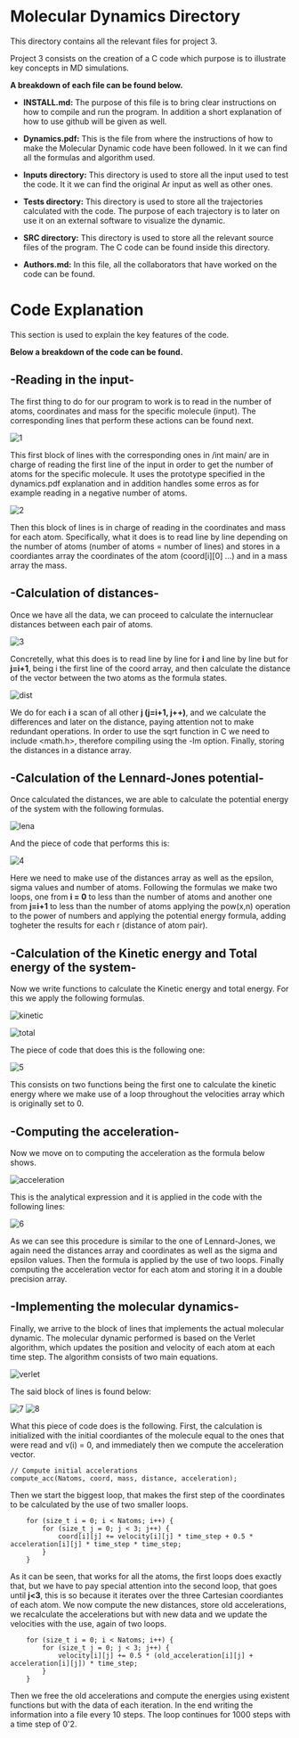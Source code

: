 # Molecular Dynamics Directory

This directory contains all the relevant files for project 3.

Project 3 consists on the creation of a C code which purpose is to illustrate key concepts in MD simulations.

**A breakdown of each file can be found below.**

- **INSTALL.md:** The purpose of this file is to bring clear instructions on how to compile and run the program. In addition a short explanation of how to use github will be given as well.

- **Dynamics.pdf:** This is the file from where the instructions of how to make the Molecular Dynamic code have been followed. In it we can find all the formulas and algorithm used.

- **Inputs directory:** This directory is used to store all the input used to test the code. It it we can find the original Ar input as well as other ones.

- **Tests directory:** This directory is used to store all the trajectories calculated with the code. The purpose of each trajectory is to later on use it on an external software to visualize the dynamic.

- **SRC directory:** This directory is used to store all the relevant source files of the program. The C code can be found inside this directory.

- **Authors.md:** In this file, all the collaborators that have worked on the code can be found.


# Code Explanation

This section is used to explain the key features of the code.


**Below a breakdown of the code can be found.**

## -Reading in the input-
The first thing to do for our program to work is to read in the number of atoms, coordinates and mass for the specific molecule (input). The corresponding lines that perform these actions can be found next.

![1](https://github.com/user-attachments/assets/5ffac3c6-c0c0-458d-b66c-13e1ccfec4f0)

This first block of lines with the corresponding ones in /int main/ are in charge of reading the first line of the input in order to get the number of atoms for the specific molecule. It uses the prototype specified in the dynamics.pdf explanation and in addition handles some erros as for example reading in a negative number of atoms.

![2](https://github.com/user-attachments/assets/2a492804-0a14-42f3-a54e-f0d02e395bd5)

Then this block of lines is in charge of reading in the coordinates and mass for each atom. Specifically, what it does is to read line by line depending on the number of atoms (number of atoms = number of lines) and stores in a coordiantes array the coordinates of the atom (coord[i][0] ...) and in a mass array the mass.

## -Calculation of distances-
Once we have all the data, we can proceed to calculate the internuclear distances between each pair of atoms.

![3](https://github.com/user-attachments/assets/541d906f-e538-4959-ac58-698982f49ab7)

Concretelly, what this does is to read line by line for **i** and line by line but for **j=i+1**, being i the first line of the coord array, and then calculate the distance of the vector between the two atoms as the formula states.

![dist](https://github.com/user-attachments/assets/8ecfb9b6-b163-49dd-b4ee-7af7065cdca4)

We do for each **i** a scan of all other **j (j=i+1, j++)**, and we calculate the differences and later on the distance, paying attention not to make redundant operations. In order to use the sqrt function in C we need to include <math.h>, therefore compiling using the -lm option. Finally, storing the distances in a distance array.

## -Calculation of the Lennard-Jones potential-
Once calculated the distances, we are able to calculate the potential energy of the system with the following formulas.

![lena](https://github.com/user-attachments/assets/88f5ee8b-b5c6-4994-b857-61c3cad8abd4)

And the piece of code that performs this is:

![4](https://github.com/user-attachments/assets/cb64a6d3-c97d-4673-906a-59997f3ecbaa)

Here we need to make use of the distances array as well as the epsilon, sigma values and number of atoms. Following the formulas we make two loops, one from **i = 0** to less than the number of atoms and another one from **j=i+1** to less than the number of atoms applying the pow(x,n) operation to the power of numbers and applying the potential energy formula, adding togheter the results for each r (distance of atom pair).

## -Calculation of the Kinetic energy and Total energy of the system-
Now we write functions to calculate the Kinetic energy and total energy. For this we apply the following formulas.

![kinetic](https://github.com/user-attachments/assets/660db2fb-43d9-4264-a85f-e27292e8d67c)

![total](https://github.com/user-attachments/assets/058ea22d-14c5-484b-92b0-6f056f334997)

The piece of code that does this is the following one:

![5](https://github.com/user-attachments/assets/a344edfd-d92d-45d6-92dc-fccf23298d15)

This consists on two functions being the first one to calculate the kinetic energy where we make use of a loop throughout the velocities array which is originally set to 0.

## -Computing the acceleration-
Now we move on to computing the acceleration as the formula below shows.

![acceleration](https://github.com/user-attachments/assets/cc176c14-d5f2-474a-8617-ac26dc125cc5)

This is the analytical expression and it is applied in the code with the following lines:

![6](https://github.com/user-attachments/assets/70ef2957-d8c4-4456-93b2-632d00e363e3)

As we can see this procedure is similar to the one of Lennard-Jones, we again need the distances array and coordinates as well as the sigma and epsilon values. Then the formula is applied by the use of two loops. Finally computing the acceleration vector for each atom and storing it in a double precision array.

## -Implementing the molecular dynamics-
Finally, we arrive to the block of lines that implements the actual molecular dynamic. The molecular dynamic performed is based on the Verlet algorithm, which updates the position and velocity of each atom at each time step. The algorithm consists of two main equations.

![verlet](https://github.com/user-attachments/assets/940f44aa-2430-4ce0-9907-a14d2373bf09)

The said block of lines is found below:

![7](https://github.com/user-attachments/assets/190f1fe5-4868-4ce2-9678-3836ef633a14)
![8](https://github.com/user-attachments/assets/5d77d510-ea47-4294-a978-4c0be7c7afd3)

What this piece of code does is the following. First, the calculation is initialized with the initial coordiantes of the molecule equal to the ones that were read and v(i) = 0, and immediately then we compute the acceleration vector.

    // Compute initial accelerations
    compute_acc(Natoms, coord, mass, distance, acceleration);

Then we start the biggest loop, that makes the first step of the coordinates to be calculated by the use of two smaller loops.

        for (size_t i = 0; i < Natoms; i++) {
            for (size_t j = 0; j < 3; j++) {
                coord[i][j] += velocity[i][j] * time_step + 0.5 * acceleration[i][j] * time_step * time_step;
            }
        }

As it can be seen, that works for all the atoms, the first loops does exactly that, but we have to pay special attention into the second loop, that goes until **j<3**, this is so because it iterates over the three Cartesian coordiantes of each atom. We now compute the new distances, store old accelerations, we recalculate the accelerations but with new data and we update the velocities with the use, again of two loops.

        for (size_t i = 0; i < Natoms; i++) {
            for (size_t j = 0; j < 3; j++) {
                velocity[i][j] += 0.5 * (old_acceleration[i][j] + acceleration[i][j]) * time_step;
            }
        }

Then we free the old accelerations and compute the energies using existent functions but with the data of each iteration. In the end writing the information into a file every 10 steps. The loop continues for 1000 steps with a time step of 0'2.








